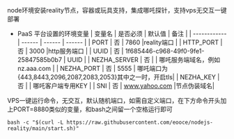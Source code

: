 node环境安装reality节点，容器或玩具支持，集成哪吒探针，支持vps无交互一键部署

* PaaS 平台设置的环境变量
  | 变量名        | 是否必须 | 默认值 | 备注 |
  | ------------ | ------ | ------ | ------ |
  | PORT         | 否 |  7860  |reality端口     |
  | HTTP_PORT    | 否 |  3000  |http服务端口     |
  | UUID         | 否 |  1f685446-c968-49f0-9fe1-25847585b0b7  |   UUID  |
  | NEZHA_SERVER | 否 |        | 哪吒服务端域名，例如nz.aaa.com    |
  | NEZHA_PORT   | 否 |  5555  | 哪吒端口为{443,8443,2096,2087,2083,2053}其中之一时，开启tls|
  | NEZHA_KEY    | 否 |        | 哪吒客户端专用KEY                |
  | SNI          | 否 | www.yahoo.com     |节点伪装域名|


VPS一键运行命令，无交互，默认随机端口，如需自定义端口，在下方命令开头加上PORT=8880类似的变量，和bash之间留一个空格运行即可
```
bash -c "$(curl -L https://raw.githubusercontent.com/eooce/nodejs-reality/main/start.sh)"
```
